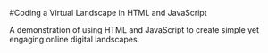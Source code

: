 #Coding a Virtual Landscape in HTML and JavaScript

A demonstration of using HTML and JavaScript to create simple yet engaging online digital landscapes.
